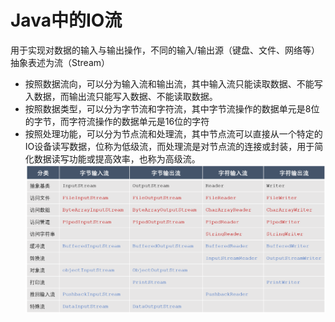 # Java中的IO流
用于实现对数据的输入与输出操作，不同的输入/输出源（键盘、文件、网络等）抽象表述为流（Stream）
+ 按照数据流向，可以分为输入流和输出流，其中输入流只能读取数据、不能写入数据，而输出流只能写入数据、不能读取数据。
+ 按照数据类型，可以分为字节流和字符流，其中字节流操作的数据单元是8位的字节，而字符流操作的数据单元是16位的字符
+ 按照处理功能，可以分为节点流和处理流，其中节点流可以直接从一个特定的IO设备读写数据，位称为低级流，而处理流是对节点流的连接或封装，用于简化数据读写功能或提高效率，也称为高级流。  
![img_3.png](img_3.png)